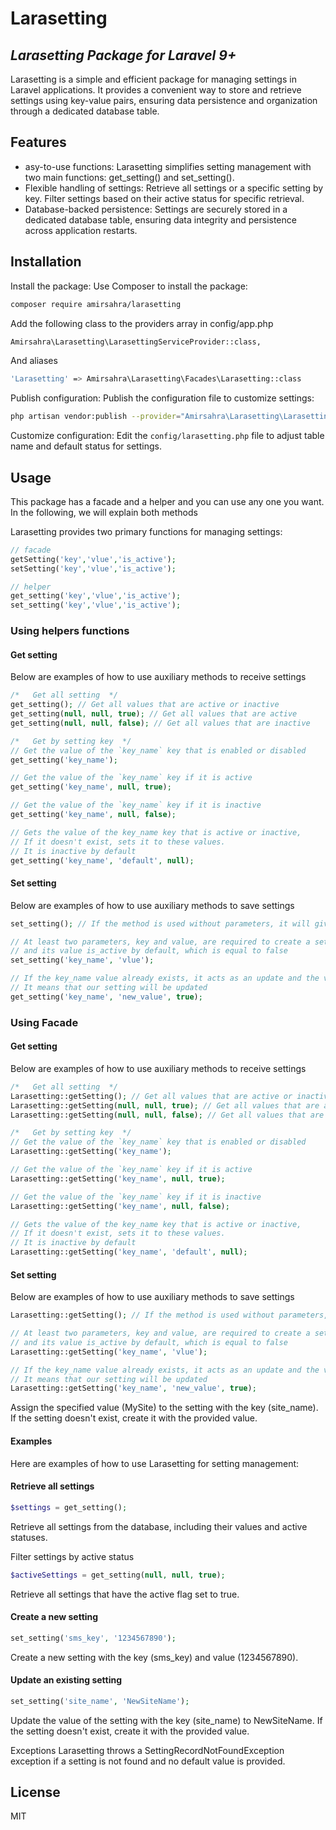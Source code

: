 # Larasetting
## _Larasetting Package for Laravel 9+_

Larasetting is a simple and efficient package for managing settings in Laravel applications. It provides a convenient way to store and retrieve settings using key-value pairs, ensuring data persistence and organization through a dedicated database table.

## Features

- asy-to-use functions: Larasetting simplifies setting management with two main functions: get_setting() and set_setting().
- Flexible handling of settings: Retrieve all settings or a specific setting by key. Filter settings based on their active status for specific retrieval.
- Database-backed persistence: Settings are securely stored in a dedicated database table, ensuring data integrity and persistence across application restarts.

## Installation
Install the package: Use Composer to install the package:

```sh
composer require amirsahra/larasetting
```

Add the following class to the providers array in config/app.php
```sh
Amirsahra\Larasetting\LarasettingServiceProvider::class,
```
And aliases
```sh
'Larasetting' => Amirsahra\Larasetting\Facades\Larasetting::class
```

Publish configuration: Publish the configuration file to customize settings:
```sh
php artisan vendor:publish --provider="Amirsahra\Larasetting\LarasettingServiceProvider"
```

Customize configuration: Edit the `config/larasetting.php` file to adjust table name and default status for settings.
## Usage
This package has a facade and a helper and you can use any one you want. In the following, we will explain both methods

Larasetting provides two primary functions for managing settings:
```php
// facade
getSetting('key','vlue','is_active');
setSetting('key','vlue','is_active');

// helper
get_setting('key','vlue','is_active');
set_setting('key','vlue','is_active');
```

### Using helpers functions
#### Get setting
Below are examples of how to use auxiliary methods to receive settings
```php
/*   Get all setting  */
get_setting(); // Get all values that are active or inactive
get_setting(null, null, true); // Get all values that are active 
get_setting(null, null, false); // Get all values that are inactive

/*   Get by setting key  */
// Get the value of the `key_name` key that is enabled or disabled
get_setting('key_name'); 

// Get the value of the `key_name` key if it is active
get_setting('key_name', null, true); 

// Get the value of the `key_name` key if it is inactive
get_setting('key_name', null, false);

// Gets the value of the key_name key that is active or inactive,
// If it doesn't exist, sets it to these values.
// It is inactive by default
get_setting('key_name', 'default', null); 
```
#### Set setting
Below are examples of how to use auxiliary methods to save settings
```php
set_setting(); // If the method is used without parameters, it will give an error

// At least two parameters, key and value, are required to create a setting,
// and its value is_active by default, which is equal to false
set_setting('key_name', 'vlue'); 

// If the key_name value already exists, it acts as an update and the value value is updated.
// It means that our setting will be updated
get_setting('key_name', 'new_value', true); 
```


### Using Facade
#### Get setting
Below are examples of how to use auxiliary methods to receive settings
```php
/*   Get all setting  */
Larasetting::getSetting(); // Get all values that are active or inactive
Larasetting::getSetting(null, null, true); // Get all values that are active 
Larasetting::getSetting(null, null, false); // Get all values that are inactive

/*   Get by setting key  */
// Get the value of the `key_name` key that is enabled or disabled
Larasetting::getSetting('key_name'); 

// Get the value of the `key_name` key if it is active
Larasetting::getSetting('key_name', null, true); 

// Get the value of the `key_name` key if it is inactive
Larasetting::getSetting('key_name', null, false);

// Gets the value of the key_name key that is active or inactive,
// If it doesn't exist, sets it to these values.
// It is inactive by default
Larasetting::getSetting('key_name', 'default', null); 
```
#### Set setting
Below are examples of how to use auxiliary methods to save settings
```php
Larasetting::getSetting(); // If the method is used without parameters, it will give an error

// At least two parameters, key and value, are required to create a setting,
// and its value is_active by default, which is equal to false
Larasetting::getSetting('key_name', 'vlue'); 

// If the key_name value already exists, it acts as an update and the value value is updated.
// It means that our setting will be updated
Larasetting::getSetting('key_name', 'new_value', true); 
```

Assign the specified value (MySite) to the setting with the key (site_name). If the setting doesn't exist, create it with the provided value.

#### Examples
Here are examples of how to use Larasetting for setting management:

#### Retrieve all settings
```php
$settings = get_setting();
```
Retrieve all settings from the database, including their values and active statuses.

Filter settings by active status
```php
$activeSettings = get_setting(null, null, true);
```
Retrieve all settings that have the active flag set to true.

#### Create a new setting
```php
set_setting('sms_key', '1234567890');
```
Create a new setting with the key (sms_key) and value (1234567890).

#### Update an existing setting
```php
set_setting('site_name', 'NewSiteName');
```
Update the value of the setting with the key (site_name) to NewSiteName. If the setting doesn't exist, create it with the provided value.

Exceptions
Larasetting throws a SettingRecordNotFoundException exception if a setting is not found and no default value is provided.
## License

MIT
